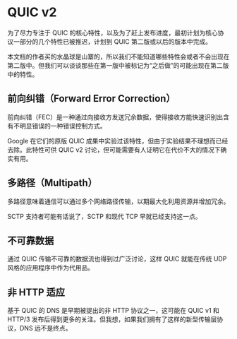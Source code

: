 # QUIC v2

为了尽力专注于 QUIC 的核心特性，以及为了赶上发布进度，最初计划为核心协议一部分的几个特性已被推迟，计划到 QUIC 第二版或以后的版本中完成。

本文档的作者买的水晶球是山寨的，所以我们不能知道哪些特性会或者不会出现在第二版中。但我们可以谈谈那些在第一版中被标记为“之后做”的可能出现在第二版中的特性。

## 前向纠错（Forward Error Correction）

前向纠错（FEC）是一种通过向接收方发送冗余数据，使得接收方能快速识别出含有不明显错误的一种错误控制方式。

Google 在它们的原版 QUIC 成果中实验过该特性，但由于实验结果不理想而已经去除。此特性可供 QUIC v2 讨论，但可能需要有人证明它在代价不大的情况下确实有用。

## 多路径（Multipath）

多路径意味着通信可以通过多个网络路径传输，以期最大化利用资源并增加冗余。

SCTP 支持者可能有话说了，SCTP 和现代 TCP 早就已经支持这一点。

## 不可靠数据

通过 QUIC 传输不可靠的数据流也得到过广泛讨论，这样 QUIC 就能在传统 UDP 风格的应用程序中作为代用品。

## 非 HTTP 适应

基于 QUIC 的 DNS 是早期被提出的非 HTTP 协议之一，这可能在 QUIC v1 和 HTTP/3 发布后得到更多的关注。但我想，如果我们拥有了这样的新型传输层协议，DNS 远不是终点。
